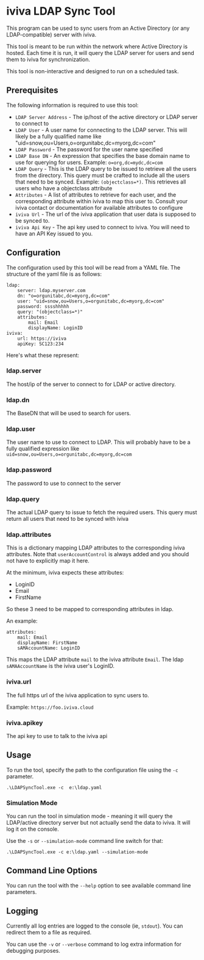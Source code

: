 # iviva LDAP Sync Tool

This program can be used to sync users from an Active Directory (or any LDAP-compatible) server with iviva.

This tool is meant to be run within the network where Active Directory is hosted. Each time it is run, it will query the LDAP server for users and send them to iviva for synchronization.

This tool is non-interactive and designed to run on a scheduled task.

## Prerequisites
The following information is required to use this tool:

* `LDAP Server Address` - The ip/host of the active directory or LDAP server to connect to
* `LDAP User` - A user name for connecting to the LDAP server. This will likely be a fully qualified name like "uid=snow,ou=Users,o=orgunitabc,dc=myorg,dc=com"
* `LDAP Password` - The password for the user name specified
* `LDAP Base DN` - An expression that specifies the base domain name to use for querying for users. Example: `o=org,dc=mydc,dc=com`
* `LDAP Query` - This is the LDAP query to be issued to retrieve all the users from the directory. This query must be crafted to include all the users that need to be synced. Example: `(objectclass=*)`. This retrieves all users who have a objectclass attribute
* `Attributes` - A list of attributes to retrieve for each user, and the corresponding attribute within iviva to map this user to. Consult your iviva contact or documentation for available attributes to configure
* `iviva Url` - The url of the iviva application that user data is supposed to be synced to. 
* `iviva Api Key` - The api key used to connect to iviva. You will need to have an API Key issued to you.

## Configuration
The configuration used by this tool will be read from a YAML file.
The structure of the yaml file is as follows:

```
ldap:
    server: ldap.myserver.com
    dn: "o=orgunitabc,dc=myorg,dc=com"
    user: "uid=snow,ou=Users,o=orgunitabc,dc=myorg,dc=com"
    password: sssshhhhh
    query: "(objectclass=*)"
    attributes:
        mail: Email
        displayName: LoginID
iviva:
    url: https://iviva
    apiKey: SC123:234

```

Here's what these represent:

### ldap.server
The host/ip of the server to connect to for LDAP or active directory.

### ldap.dn
The BaseDN that will be used to search for users.

### ldap.user
The user name to use to connect to LDAP. This will probably have to be a fully qualified expression like `uid=snow,ou=Users,o=orgunitabc,dc=myorg,dc=com`

### ldap.password
The password to use to connect to the server

### ldap.query
The actual LDAP query to issue to fetch the required users. This query must return all users that need to be synced with iviva

### ldap.attributes
This is a dictionary mapping LDAP attributes to the corresponding iviva attributes.
Note that `userAccountControl` is always added and you should not have to explicitly map it here.

At the minimum, iviva expects these attributes:
* LoginID
* Email
* FirstName

So these 3 need to be mapped to corresponding attributes in ldap.

An example:

```
attributes:
    mail: Email
    displayName: FirstName
    sAMAccountName: LoginID
```

This maps the LDAP attribute `mail` to the iviva attribute `Email`.
The ldap `sAMAAccountName` is the iviva user's LoginID.

### iviva.url
The full https url of the iviva application to sync users to.

Example: `https://foo.iviva.cloud`

### iviva.apikey
The api key to use to talk to the iviva api


## Usage

To run the tool, specify the path to the configuration file using the `-c` parameter.

```
.\LDAPSyncTool.exe -c  e:\ldap.yaml
```

### Simulation Mode
You can run the tool in simulation mode - meaning it will query the LDAP/active directory server but not actually send the data to iviva.
It will log it on the console.

Use the `-s` or `--simulation-mode` command line switch for that:

```
.\LDAPSyncTool.exe -c e:\ldap.yaml --simulation-mode
```


## Command Line Options
You can run the tool with the `--help` option to see available command line parameters.

## Logging
Currently all log entries are logged to the console (ie, `stdout`).
You can redirect them to a file as required.

You can use the `-v` or `--verbose` command to log extra information for debugging purposes.